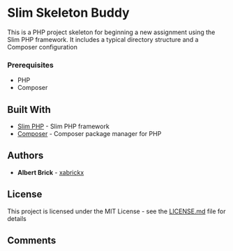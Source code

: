 # Slim Skeleton Buddy

This is a PHP project skeleton for beginning a new assignment using the Slim PHP framework.  It includes a typical directory structure and a Composer configuration


### Prerequisites

* PHP
* Composer


## Built With

* [Slim PHP](https://www.slimframework.com/) - Slim PHP framework
* [Composer](https://getcomposer.org/) - Composer package manager for PHP

## Authors

* **Albert Brick** -  [xabrickx](https://github.com/xabrickx)

## License

This project is licensed under the MIT License - see the [LICENSE.md](LICENSE.md) file for details

## Comments
